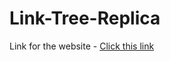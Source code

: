 # Link-Tree-Replica

 Link for the website - [Click this link](https://url-aggregator-123.herokuapp.com/)
